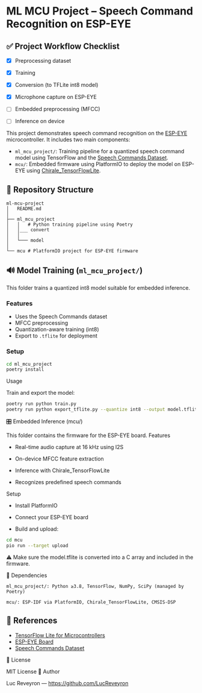 # ML MCU Project – Speech Command Recognition on ESP-EYE

## ✅ Project Workflow Checklist

- [x] Preprocessing dataset
- [x] Training
- [x] Conversion (to TFLite int8 model)
- [x] Microphone capture on ESP-EYE
- [ ] Embedded preprocessing (MFCC)
- [ ] Inference on device


This project demonstrates speech command recognition on the [ESP-EYE](https://www.espressif.com/en/products/devkits/esp-eye/overview) microcontroller. It includes two main components:

- `ml_mcu_project/`: Training pipeline for a quantized speech command model using TensorFlow and the [Speech Commands Dataset](https://www.tensorflow.org/datasets/catalog/speech_commands).
- `mcu/`: Embedded firmware using PlatformIO to deploy the model on ESP-EYE using [Chirale_TensorFlowLite](https://github.com/Chirale/TensorFlowLite_Micro).

## 📁 Repository Structure
```
ml-mcu-project
│   README.md
│
├── ml_mcu_project
│   │   # Python training pipeline using Poetry
│   │___ convert 
│   │
│   └─── model
│
└── mcu # PlatformIO project for ESP-EYE firmware
```


## 🔊 Model Training (`ml_mcu_project/`)

This folder trains a quantized int8 model suitable for embedded inference.

### Features

- Uses the Speech Commands dataset
- MFCC preprocessing
- Quantization-aware training (int8)
- Export to `.tflite` for deployment

### Setup

```bash
cd ml_mcu_project
poetry install
```
Usage

Train and export the model:
```bash
poetry run python train.py
poetry run python export_tflite.py --quantize int8 --output model.tflite
```

🎛 Embedded Inference (mcu/)

This folder contains the firmware for the ESP-EYE board.
Features

- Real-time audio capture at 16 kHz using I2S

- On-device MFCC feature extraction

- Inference with Chirale_TensorFlowLite

- Recognizes predefined speech commands

Setup

- Install PlatformIO

- Connect your ESP-EYE board

- Build and upload:
```bash
cd mcu
pio run --target upload
```
⚠️ Make sure the model.tflite is converted into a C array and included in the firmware.

🧠 Dependencies

    ml_mcu_project/: Python ≥3.8, TensorFlow, NumPy, SciPy (managed by Poetry)

    mcu/: ESP-IDF via PlatformIO, Chirale_TensorFlowLite, CMSIS-DSP

## 📎 References

- [TensorFlow Lite for Microcontrollers](https://www.tensorflow.org/lite/microcontrollers)
- [ESP-EYE Board](https://www.espressif.com/en/products/devkits/esp-eye/overview)
- [Speech Commands Dataset](https://www.tensorflow.org/datasets/catalog/speech_commands)

📜 License

MIT License
👤 Author

Luc Reveyron — https://github.com/LucReveyron
